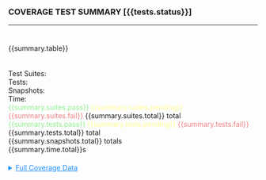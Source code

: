 <style>
  .blue { color: dodgerblue; }
  .green { color: lightgreen; }
  .red { color: lightcoral; }
  .yellow { color: #fdfd96; }

  .link { color: dodgerblue; text-decoration: underline }

  .section { padding: 10px 0px }
</style>

### <span class="">**COVERAGE TEST SUMMARY \[{{tests.status}}\]**</span>
---

<div>
<div class="section">

{{summary.table}}

</div>
<div class="section">
<div style="display: inline-block; padding-right:10px">
<div>Test Suites:</div>
<div>Tests:</div>
<div>Snapshots:</div>
<div>Time:</div>
</div>
<div style="display: inline-block;">
<div>
<span class="green">{{summary.suites.pass}}</span>
<span class="yellow">{{summary.suites.pending}}</span>
<span class="red">{{summary.suites.fail}}</span>
{{summary.suites.total}} total
</div>
<div>
<span class="green">{{summary.tests.pass}}</span>
<span class="yellow">{{summary.tests.pending}}</span>
<span class="red">{{summary.tests.fail}}</span>
{{summary.tests.total}} total
</div>
<div>{{summary.snapshots.total}} totals</div>
<div>{{summary.time.total}}s</div>
</div>
</div>

<div class="section">
<details>
<summary class="link">Full Coverage Data</summary>
<div class="section">

### **Tests Files**

{{tests.review}}

</div>
<div class="section">

### **Coverage File Review**

{{details.table}}

</div>
</details>
</div>
</div>





